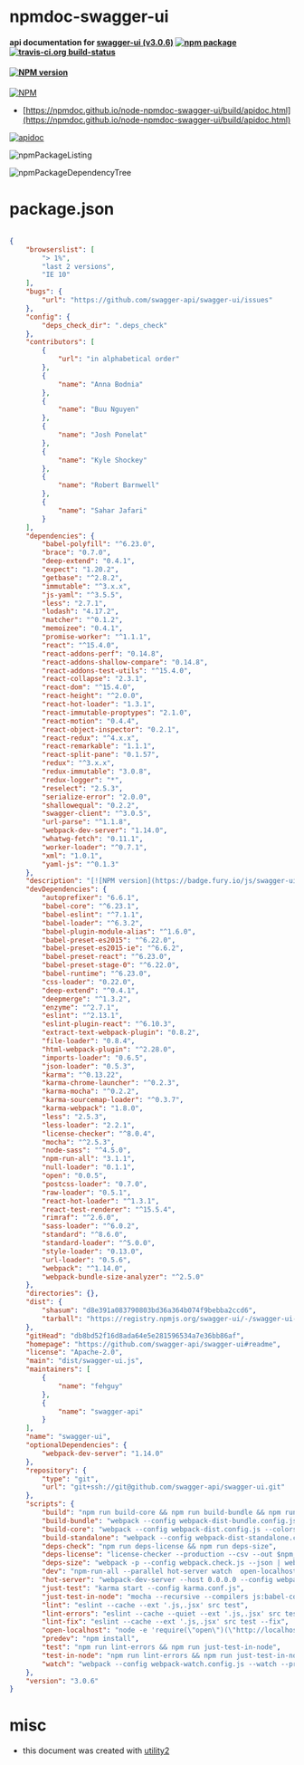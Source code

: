 # npmdoc-swagger-ui

#### api documentation for  [swagger-ui (v3.0.6)](https://github.com/swagger-api/swagger-ui#readme)  [![npm package](https://img.shields.io/npm/v/npmdoc-swagger-ui.svg?style=flat-square)](https://www.npmjs.org/package/npmdoc-swagger-ui) [![travis-ci.org build-status](https://api.travis-ci.org/npmdoc/node-npmdoc-swagger-ui.svg)](https://travis-ci.org/npmdoc/node-npmdoc-swagger-ui)

#### [![NPM version](https://badge.fury.io/js/swagger-ui.svg)](http://badge.fury.io/js/swagger-ui)

[![NPM](https://nodei.co/npm/swagger-ui.png?downloads=true&downloadRank=true&stars=true)](https://www.npmjs.com/package/swagger-ui)

- [https://npmdoc.github.io/node-npmdoc-swagger-ui/build/apidoc.html](https://npmdoc.github.io/node-npmdoc-swagger-ui/build/apidoc.html)

[![apidoc](https://npmdoc.github.io/node-npmdoc-swagger-ui/build/screenCapture.buildCi.browser.%252Ftmp%252Fbuild%252Fapidoc.html.png)](https://npmdoc.github.io/node-npmdoc-swagger-ui/build/apidoc.html)

![npmPackageListing](https://npmdoc.github.io/node-npmdoc-swagger-ui/build/screenCapture.npmPackageListing.svg)

![npmPackageDependencyTree](https://npmdoc.github.io/node-npmdoc-swagger-ui/build/screenCapture.npmPackageDependencyTree.svg)



# package.json

```json

{
    "browserslist": [
        "> 1%",
        "last 2 versions",
        "IE 10"
    ],
    "bugs": {
        "url": "https://github.com/swagger-api/swagger-ui/issues"
    },
    "config": {
        "deps_check_dir": ".deps_check"
    },
    "contributors": [
        {
            "url": "in alphabetical order"
        },
        {
            "name": "Anna Bodnia"
        },
        {
            "name": "Buu Nguyen"
        },
        {
            "name": "Josh Ponelat"
        },
        {
            "name": "Kyle Shockey"
        },
        {
            "name": "Robert Barnwell"
        },
        {
            "name": "Sahar Jafari"
        }
    ],
    "dependencies": {
        "babel-polyfill": "^6.23.0",
        "brace": "0.7.0",
        "deep-extend": "0.4.1",
        "expect": "1.20.2",
        "getbase": "^2.8.2",
        "immutable": "^3.x.x",
        "js-yaml": "^3.5.5",
        "less": "2.7.1",
        "lodash": "4.17.2",
        "matcher": "^0.1.2",
        "memoizee": "0.4.1",
        "promise-worker": "^1.1.1",
        "react": "^15.4.0",
        "react-addons-perf": "0.14.8",
        "react-addons-shallow-compare": "0.14.8",
        "react-addons-test-utils": "^15.4.0",
        "react-collapse": "2.3.1",
        "react-dom": "^15.4.0",
        "react-height": "^2.0.0",
        "react-hot-loader": "1.3.1",
        "react-immutable-proptypes": "2.1.0",
        "react-motion": "0.4.4",
        "react-object-inspector": "0.2.1",
        "react-redux": "^4.x.x",
        "react-remarkable": "1.1.1",
        "react-split-pane": "0.1.57",
        "redux": "^3.x.x",
        "redux-immutable": "3.0.8",
        "redux-logger": "*",
        "reselect": "2.5.3",
        "serialize-error": "2.0.0",
        "shallowequal": "0.2.2",
        "swagger-client": "^3.0.5",
        "url-parse": "^1.1.8",
        "webpack-dev-server": "1.14.0",
        "whatwg-fetch": "0.11.1",
        "worker-loader": "^0.7.1",
        "xml": "1.0.1",
        "yaml-js": "^0.1.3"
    },
    "description": "[![NPM version](https://badge.fury.io/js/swagger-ui.svg)](http://badge.fury.io/js/swagger-ui)",
    "devDependencies": {
        "autoprefixer": "6.6.1",
        "babel-core": "^6.23.1",
        "babel-eslint": "^7.1.1",
        "babel-loader": "^6.3.2",
        "babel-plugin-module-alias": "^1.6.0",
        "babel-preset-es2015": "^6.22.0",
        "babel-preset-es2015-ie": "^6.6.2",
        "babel-preset-react": "^6.23.0",
        "babel-preset-stage-0": "^6.22.0",
        "babel-runtime": "^6.23.0",
        "css-loader": "0.22.0",
        "deep-extend": "^0.4.1",
        "deepmerge": "^1.3.2",
        "enzyme": "^2.7.1",
        "eslint": "^2.13.1",
        "eslint-plugin-react": "^6.10.3",
        "extract-text-webpack-plugin": "0.8.2",
        "file-loader": "0.8.4",
        "html-webpack-plugin": "^2.28.0",
        "imports-loader": "0.6.5",
        "json-loader": "0.5.3",
        "karma": "^0.13.22",
        "karma-chrome-launcher": "^0.2.3",
        "karma-mocha": "^0.2.2",
        "karma-sourcemap-loader": "^0.3.7",
        "karma-webpack": "1.8.0",
        "less": "2.5.3",
        "less-loader": "2.2.1",
        "license-checker": "^8.0.4",
        "mocha": "^2.5.3",
        "node-sass": "^4.5.0",
        "npm-run-all": "3.1.1",
        "null-loader": "0.1.1",
        "open": "0.0.5",
        "postcss-loader": "0.7.0",
        "raw-loader": "0.5.1",
        "react-hot-loader": "^1.3.1",
        "react-test-renderer": "^15.5.4",
        "rimraf": "^2.6.0",
        "sass-loader": "^6.0.2",
        "standard": "^8.6.0",
        "standard-loader": "^5.0.0",
        "style-loader": "0.13.0",
        "url-loader": "0.5.6",
        "webpack": "^1.14.0",
        "webpack-bundle-size-analyzer": "^2.5.0"
    },
    "directories": {},
    "dist": {
        "shasum": "d8e391a083790803bd36a364b074f9bebba2ccd6",
        "tarball": "https://registry.npmjs.org/swagger-ui/-/swagger-ui-3.0.6.tgz"
    },
    "gitHead": "db8bd52f16d8ada64e5e281596534a7e36bb86af",
    "homepage": "https://github.com/swagger-api/swagger-ui#readme",
    "license": "Apache-2.0",
    "main": "dist/swagger-ui.js",
    "maintainers": [
        {
            "name": "fehguy"
        },
        {
            "name": "swagger-api"
        }
    ],
    "name": "swagger-ui",
    "optionalDependencies": {
        "webpack-dev-server": "1.14.0"
    },
    "repository": {
        "type": "git",
        "url": "git+ssh://git@github.com/swagger-api/swagger-ui.git"
    },
    "scripts": {
        "build": "npm run build-core && npm run build-bundle && npm run build-standalone",
        "build-bundle": "webpack --config webpack-dist-bundle.config.js --colors",
        "build-core": "webpack --config webpack-dist.config.js --colors",
        "build-standalone": "webpack --config webpack-dist-standalone.config.js --colors",
        "deps-check": "npm run deps-license && npm run deps-size",
        "deps-license": "license-checker --production --csv --out $npm_package_config_deps_check_dir/licenses.csv && license-checker --development --csv --out $npm_package_config_deps_check_dir/licenses-dev.csv",
        "deps-size": "webpack -p --config webpack.check.js --json | webpack-bundle-size-analyzer >| $npm_package_config_deps_check_dir/sizes.txt",
        "dev": "npm-run-all --parallel hot-server watch  open-localhost",
        "hot-server": "webpack-dev-server --host 0.0.0.0 --config webpack-hot-dev-server.config.js --inline --hot --progress --content-base dev-helpers/",
        "just-test": "karma start --config karma.conf.js",
        "just-test-in-node": "mocha --recursive --compilers js:babel-core/register test/core test/components",
        "lint": "eslint --cache --ext '.js,.jsx' src test",
        "lint-errors": "eslint --cache --quiet --ext '.js,.jsx' src test",
        "lint-fix": "eslint --cache --ext '.js,.jsx' src test --fix",
        "open-localhost": "node -e 'require(\"open\")(\"http://localhost:3200\")'",
        "predev": "npm install",
        "test": "npm run lint-errors && npm run just-test-in-node",
        "test-in-node": "npm run lint-errors && npm run just-test-in-node",
        "watch": "webpack --config webpack-watch.config.js --watch --progress"
    },
    "version": "3.0.6"
}
```



# misc
- this document was created with [utility2](https://github.com/kaizhu256/node-utility2)
